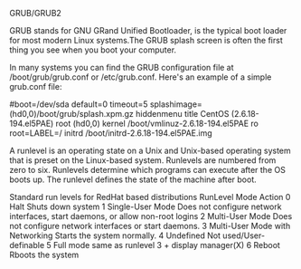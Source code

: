 GRUB/GRUB2

GRUB stands for GNU GRand Unified Bootloader, is the typical boot loader for most modern Linux systems.The GRUB splash screen is often the first thing you see when you boot your computer.

In many systems you can find the GRUB configuration file at /boot/grub/grub.conf or /etc/grub.conf. Here's an example of a simple grub.conf file:

#boot=/dev/sda
default=0
timeout=5
splashimage=(hd0,0)/boot/grub/splash.xpm.gz
hiddenmenu
title CentOS (2.6.18-194.el5PAE)
      root (hd0,0)
      kernel /boot/vmlinuz-2.6.18-194.el5PAE ro root=LABEL=/
      initrd /boot/initrd-2.6.18-194.el5PAE.img



A runlevel is an operating state on a Unix and Unix-based operating system that is preset on the Linux-based system. Runlevels are numbered from zero to six.
Runlevels determine which programs can execute after the OS boots up. The runlevel defines the state of the machine after boot.

Standard run levels for RedHat based distributions
RunLevel	Mode	                Action
0	        Halt	                Shuts down system
1	        Single-User Mode	    Does not configure network interfaces, start daemons, or allow non-root logins
2	        Multi-User Mode       Does not configure network interfaces or start daemons.
3	        Multi-User Mode       with Networking	Starts the system normally.
4	        Undefined	            Not used/User-definable
5	        Full mode	            same as runlevel 3 + display manager(X)
6	        Reboot	              Rboots the system
